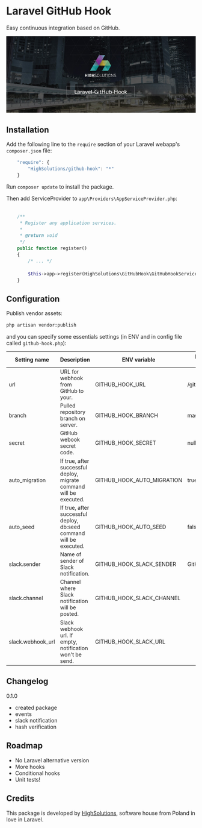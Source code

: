 Laravel GitHub Hook
===================

Easy continuous integration based on GitHub.

![Laravel-GitHub-Hook by HighSolutions](https://raw.githubusercontent.com/highsolutions/laravel-github-hook/master/intro.jpg)

Installation
------------

Add the following line to the `require` section of your Laravel webapp's `composer.json` file:

```javascript
    "require": {
        "HighSolutions/github-hook": "*"
    }
```

Run `composer update` to install the package.

Then add ServiceProvider to `app\Providers\AppServiceProvider.php`:

```php

    /**
     * Register any application services.
     *
     * @return void
     */
    public function register()
    {
        /* ... */

        $this->app->register(HighSolutions\GitHubHook\GitHubHookServiceProvider::class);
    }
```

Configuration
-------------

Publish vendor assets:

```bash
php artisan vendor:publish
```

and you can specify some essentials settings (in ENV and in config file called `github-hook.php`):

| Setting name      | Description                                                         | ENV variable               | Default value |
|-------------------|---------------------------------------------------------------------|----------------------------|---------------|
| url               | URL for webhook from GitHub to your.                                | GITHUB_HOOK_URL            | /github/hook/ |
| branch            | Pulled repository branch on server.                                 | GITHUB_HOOK_BRANCH         | master        |
| secret            | GitHub webook secret code.                                          | GITHUB_HOOK_SECRET         | null          |
| auto_migration    | If true, after successful deploy, migrate command will be executed. | GITHUB_HOOK_AUTO_MIGRATION | true          |
| auto_seed         | If true, after successful deploy, db:seed command will be executed. | GITHUB_HOOK_AUTO_SEED      | false         |
| slack.sender      | Name of sender of Slack notification.                               | GITHUB_HOOK_SLACK_SENDER   | GitHub Hook   |
| slack.channel     | Channel where Slack notification will be posted.                    | GITHUB_HOOK_SLACK_CHANNEL  |               |
| slack.webhook_url | Slack webhook url. If empty, notification won't be send.            | GITHUB_HOOK_SLACK_URL      |               |

Changelog
---------

0.1.0

- created package
- events
- slack notification
- hash verification

Roadmap
-------

* No Laravel alternative version
* More hooks
* Conditional hooks
* Unit tests!

Credits
-------

This package is developed by [HighSolutions](http://highsolutions.pl), software house from Poland in love in Laravel.